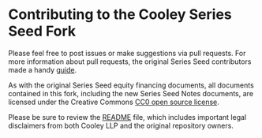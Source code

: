 Contributing to the Cooley Series Seed Fork
===========================================

Please feel free to post issues or make suggestions via pull requests. For more information about pull requests, the original Series Seed contributors made a handy [guide]. 

As with the original Series Seed equity financing documents, all documents contained in this fork, including the new Series Seed Notes documents, are licensed under the Creative Commons [CC0 open source license].

Please be sure to review the [README] file, which includes important legal disclaimers from both Cooley LLP and the original repository owners.

[guide]: http://www.seriesseed.com/posts/2013/02/for-law-nerds-and-real-nerds.html

[CC0 open source license]: https://creativecommons.org/publicdomain/zero/1.0/

[README]: https://github.com/CooleyLLP/seriesseed/blob/master/README.md
